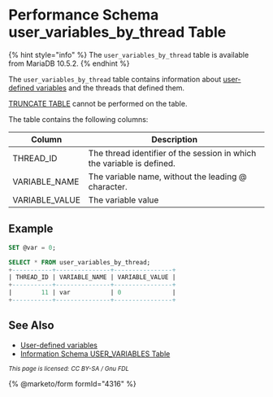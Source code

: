 # Performance Schema user\_variables\_by\_thread Table

{% hint style="info" %}
The `user_variables_by_thread` table is available from MariaDB 10.5.2.
{% endhint %}

The `user_variables_by_thread` table contains information about [user-defined variables](../../../sql-structure/sql-language-structure/user-defined-variables.md) and the threads that defined them.

[TRUNCATE TABLE](../../../sql-statements/table-statements/truncate-table.md) cannot be performed on the table.

The table contains the following columns:

| Column          | Description                                                            |
| --------------- | ---------------------------------------------------------------------- |
| THREAD\_ID      | The thread identifier of the session in which the variable is defined. |
| VARIABLE\_NAME  | The variable name, without the leading @ character.                    |
| VARIABLE\_VALUE | The variable value                                                     |

## Example

```sql
SET @var = 0;

SELECT * FROM user_variables_by_thread;
+-----------+---------------+----------------+
| THREAD_ID | VARIABLE_NAME | VARIABLE_VALUE |
+-----------+---------------+----------------+
|        11 | var           | 0              |
+-----------+---------------+----------------+
```

## See Also

* [User-defined variables](../../../sql-structure/sql-language-structure/user-defined-variables.md)
* [Information Schema USER\_VARIABLES Table](../../information-schema/information-schema-tables/information-schema-user_variables-table.md)

<sub>_This page is licensed: CC BY-SA / Gnu FDL_</sub>

{% @marketo/form formId="4316" %}
